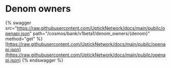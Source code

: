 # Denom owners

{% swagger src="https://raw.githubusercontent.com/UptickNetwork/docs/main/pubilc/openapi.json" path="/cosmos/bank/v1beta1/denom_owners/{denom}" method="get" %}
[https://raw.githubusercontent.com/UptickNetwork/docs/main/pubilc/openapi.json](https://raw.githubusercontent.com/UptickNetwork/docs/main/pubilc/openapi.json)
{% endswagger %}
